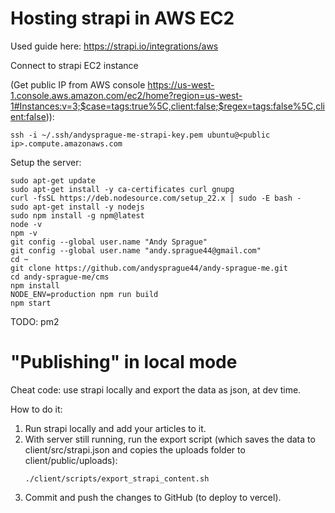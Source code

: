 
# Hosting strapi in AWS EC2

Used guide here: 
https://strapi.io/integrations/aws

Connect to strapi EC2 instance

(Get public IP from AWS console
<https://us-west-1.console.aws.amazon.com/ec2/home?region=us-west-1#Instances:v=3;$case=tags:true%5C,client:false;$regex=tags:false%5C,client:false>)): 
```
ssh -i ~/.ssh/andysprague-me-strapi-key.pem ubuntu@<public ip>.compute.amazonaws.com
```

Setup the server:
```
sudo apt-get update
sudo apt-get install -y ca-certificates curl gnupg
curl -fsSL https://deb.nodesource.com/setup_22.x | sudo -E bash -
sudo apt-get install -y nodejs
sudo npm install -g npm@latest
node -v
npm -v
git config --global user.name "Andy Sprague"
git config --global user.name "andy.sprague44@gmail.com"
cd ~
git clone https://github.com/andysprague44/andy-sprague-me.git
cd andy-sprague-me/cms
npm install
NODE_ENV=production npm run build
npm start
```

TODO: pm2

# "Publishing" in local mode

Cheat code: use strapi locally and export the data as json, at dev time.

How to do it:
1. Run strapi locally and add your articles to it.
2. With server still running, run the export script (which saves the data to client/src/strapi.json and copies the uploads folder to client/public/uploads):
    ```
    ./client/scripts/export_strapi_content.sh
    ```
3. Commit and push the changes to GitHub (to deploy to vercel).
